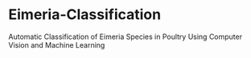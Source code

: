 # Eimeria-Classification
Automatic Classification of Eimeria Species in Poultry Using Computer Vision and Machine Learning
